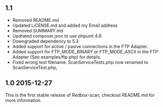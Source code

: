 ## 1.1

- Removed README.md
- Updated LiCENSE.md and added my Email address
- Removed SUMMARY.md
- Updtated composer.json to use phpunit 4.8
- Downgraded dependency to 5.3
- Added support for active / pasive connections in the FTP Adapter.
- Added support for FTP_MODE_BINARY or FTP_MODE_ASCII in  the FTP Adapter (See examples/ftp.php) for details.
- Fixed wrong test filename: ScanServiceTests.php now renamed to ScanServiceTest.php,


## 1.0  2015-12-27

This is the first stable release of Redbox-scan, checkout README.md for more information.


